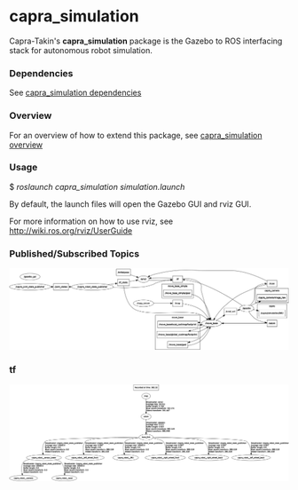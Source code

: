 # capra_simulation

Capra-Takin's **capra_simulation** package is the Gazebo to ROS interfacing
stack for autonomous robot simulation.

### Dependencies

See [capra_simulation dependencies](doc/dependencies.md)

### Overview

For an overview of how to extend this package, see [capra_simulation overview](doc/overview.md)

### Usage

$ *roslaunch capra_simulation simulation.launch*

By default, the launch files will open the Gazebo GUI and rviz GUI.

For more information on how to use rviz, see http://wiki.ros.org/rviz/UserGuide<br />

### Published/Subscribed Topics

![Alt text](doc/rosgraph.png "ROS graph of nodes and topics")

### tf

![Alt text](doc/tf_tree.png "tf tree simulation configuration")
